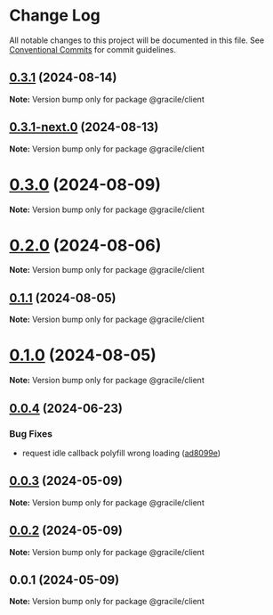 # Change Log

All notable changes to this project will be documented in this file.
See [Conventional Commits](https://conventionalcommits.org) for commit guidelines.

## [0.3.1](https://github.com/gracile-web/gracile/compare/@gracile/client@0.3.1-next.0...@gracile/client@0.3.1) (2024-08-14)

**Note:** Version bump only for package @gracile/client

## [0.3.1-next.0](https://github.com/gracile-web/gracile/compare/@gracile/client@0.3.0...@gracile/client@0.3.1-next.0) (2024-08-13)

**Note:** Version bump only for package @gracile/client

# [0.3.0](https://github.com/gracile-web/gracile/compare/@gracile/client@0.3.0-next.0...@gracile/client@0.3.0) (2024-08-09)

**Note:** Version bump only for package @gracile/client

# [0.2.0](https://github.com/gracile-web/gracile/compare/@gracile/client@0.2.0-next.0...@gracile/client@0.2.0) (2024-08-06)

**Note:** Version bump only for package @gracile/client

## [0.1.1](https://github.com/gracile-web/gracile/compare/@gracile/client@0.1.0-next.1...@gracile/client@0.1.1) (2024-08-05)

**Note:** Version bump only for package @gracile/client

# [0.1.0](https://github.com/gracile-web/gracile/compare/@gracile/client@0.1.0-next.1...@gracile/client@0.1.0) (2024-08-05)

**Note:** Version bump only for package @gracile/client

## [0.0.4](https://github.com/gracile-web/gracile/compare/@gracile/client@0.0.3...@gracile/client@0.0.4) (2024-06-23)

### Bug Fixes

* request idle callback polyfill wrong loading ([ad8099e](https://github.com/gracile-web/gracile/commit/ad8099e8d26d9ee80c18389c1d0ec9b2c8b9db29))

## [0.0.3](https://github.com/gracile-web/gracile/compare/@gracile/client@0.0.2...@gracile/client@0.0.3) (2024-05-09)

**Note:** Version bump only for package @gracile/client

## [0.0.2](https://github.com/gracile-web/gracile/compare/@gracile/client@0.0.1...@gracile/client@0.0.2) (2024-05-09)

**Note:** Version bump only for package @gracile/client

## 0.0.1 (2024-05-09)

**Note:** Version bump only for package @gracile/client

